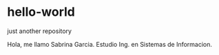 # hello-world
just another repository

Hola, me llamo Sabrina Garcia. Estudio Ing. en Sistemas de Informacion.
